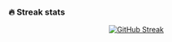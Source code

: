 ### 🔥 Streak stats

<div id="github_streak" align="center">

[![GitHub Streak](http://github-readme-streak-stats.herokuapp.com?user=g0dzZz-coder&date_format=j%20M%5B%20Y%5D&theme=soft-green&hide_border=true)](https://git.io/streak-stats)

</div>

<!--
**g0dzZz-coder/g0dzZz-coder** is a ✨ _special_ ✨ repository because its `README.md` (this file) appears on your GitHub profile.

Here are some ideas to get you started:

- 🔭 I’m currently working on ...
- 🌱 I’m currently learning ...
- 👯 I’m looking to collaborate on ...
- 🤔 I’m looking for help with ...
- 💬 Ask me about ...
- 📫 How to reach me: ...
- 😄 Pronouns: ...
- ⚡ Fun fact: ...
-->
